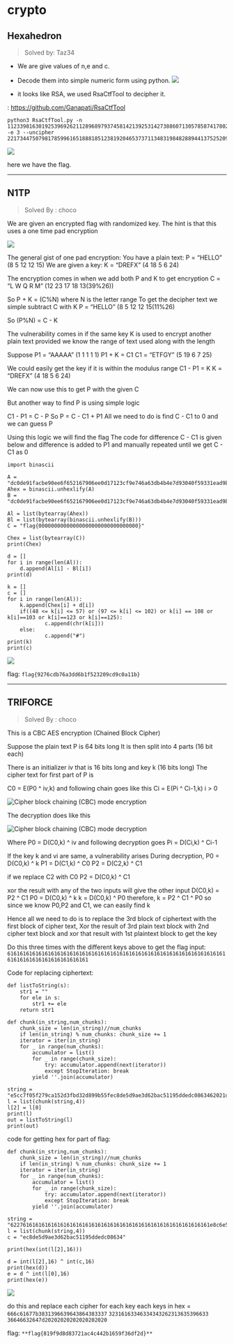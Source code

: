 # crypto

## Hexahedron
> Solved by: Taz34


- We are give values of n,e and c.
- Decode them into simple numeric form using python.
![](https://i.imgur.com/z1yvvX8.png)

- it looks like RSA, we used RsaCtfTool to decipher it.

: https://github.com/Ganapati/RsaCtfTool


    python3 RsaCtfTool.py -n 112339816301925396926211289689793745814213925314273886071305785874178028552510482239036537066616690493241410015435402110525284201411608164205573122430898583517515498250410244592963132324072861567753086739636553410154316180827724708002409356129254383468446158145079982391991062389788544378839486986385137994309 -e 3 --uncipher 2217344750798178599616518881851238192046537371134831984828894413752520937378161486880269974456574131502921272953104454680926482208357166098075344508240480152890914678813031666242202555794691235412837030045499161787224264164243336308650477343133919653356349913604131486721125


![](https://i.imgur.com/vOzC4jK.png)


here we have the flag.

----------

## N1TP
> Solved By : choco

We are given an encrypted flag with randomized key.
The hint is that this uses a one time pad encryption

![](https://i.imgur.com/vxsQdmu.png)


The general gist of one pad encryption:
You have a plain text: P = “HELLO” (8 5 12 12 15)
We are given a key: K = “DREFX” (4 18 5 6 24)

The encryption comes in when we add both P and K to get encryption C = “L W Q R M” (12 23 17 18 13(39%26))

So P + K = (C%N) where N is the letter range
To get the decipher text we simple subtract C with K
P = “HELLO” (8 5 12 12 15(11%26)

So (P%N) = C - K

The vulnerability comes in if the same key K is used to encrypt another plain text provided we know the range of text used along with the length

Suppose P1 = “AAAAA” (1 1 1 1 1)
P1 + K = C1
C1 = “ETFGY” (5 19 6 7 25)

We could easily get the key if it is within the modulus range
C1 - P1 = K
K = “DREFX” (4 18 5 6 24)

We can now use this to get P with the given C

But another way to find P is using simple logic

C1 - P1 = C - P
So P = C - C1 + P1
All we need to do is 
find C - C1 to 0 and we can guess P 

Using this logic we will find the flag 
The code for difference C - C1 is given below and difference is added to P1
and manually repeated until we get C - C1 as 0


    import binascii
    
    A = "dc0de91facbe90ee6f652167906ee0d17123cf9e746a63db4b4e7d93040f59331ead9be0b2fe"
    Ahex = binascii.unhexlify(A) 
    B = "dc0de91facbe90ee6f652167906ee0d17123cf9e746a63db4b4e7d93040f59331ead9be0b2fe"
    
    Al = list(bytearray(Ahex))
    Bl = list(bytearray(binascii.unhexlify(B)))
    C = "flag{00000000000000000000000000000000}"
    
    Chex = list(bytearray(C))
    print(Chex)
    
    d = []
    for i in range(len(Al)):
        d.append(Al[i] - Bl[i])
    print(d)
    
    k = []
    c = []
    for i in range(len(Al)):
        k.append(Chex[i] + d[i])
        if((48 <= k[i] <= 57) or (97 <= k[i] <= 102) or k[i] == 108 or k[i]==103 or k[i]==123 or k[i]==125):
                c.append(chr(k[i]))
        else:
                c.append("#")
    print(k)
    print(c)


![](https://i.imgur.com/LIE6yxg.png)


flag: `flag{9276cdb76a3dd6b1f523209cd9c0a11b}`

----------

## TRIFORCE
> Solved By : choco

This is a CBC AES encryption (Chained Block Cipher)

Suppose the plain text P is 64 bits long
It is then split into 4 parts (16 bit each)

There is an initializer iv that is 16 bits long and key k (16 bits long)
The cipher text for first part of P is

C0 = E(P0 ^ iv,k)
and following chain goes like this
Ci = E(Pi ^ Ci-1,k) i > 0 


![Cipher block chaining (CBC) mode encryption](https://i.imgur.com/5PtFyrs.png)


The decryption does like this

![Cipher block chaining (CBC) mode decryption](https://i.imgur.com/3KnZgU3.png)


Where P0 = D(C0,k) ^ iv
and following decryption goes
Pi = D(Ci,k) ^ Ci-1

If the key k and vi are same, a vulnerability arises
During decryption,
P0 = D(C0,k) ^ k
P1 = D(C1,k) ^ C0
P2 = D(C2,k) ^ C1

if we replace C2 with C0
P2 = D(C0,k) ^ C1

xor the result with any of the two inputs will give the other input
D(C0,k) = P2 ^ C1
P0 = D(C0,k) ^ k
k = D(C0,k) ^ P0
therefore, k = P2 ^ C1 ^ P0
so since we know P0,P2 and C1, we can easily find k

Hence all we need to do is to replace the 3rd block of ciphertext with the first block of cipher text,
Xor the result of 3rd plain text block with 2nd cipher text block and xor that result with 1st plaintext block to get the key 

Do this three times with the different keys above to get the flag
input: `616161616161616161616161616161616161616161616161616161616161616161616161616161616161616161616161`

Code for replacing ciphertext:


    def listToString(s): 
        str1 = ""   
        for ele in s: 
            str1 += ele   
        return str1 
    
    def chunk(in_string,num_chunks):
        chunk_size = len(in_string)//num_chunks
        if len(in_string) % num_chunks: chunk_size += 1
        iterator = iter(in_string)
        for _ in range(num_chunks):
            accumulator = list()
            for _ in range(chunk_size):
                try: accumulator.append(next(iterator))
                except StopIteration: break
            yield ''.join(accumulator)
            
    string = "e5cc7f05f279ca152d3fbd32d899b55fec8de5d9ae3d62bac51195ddedc0863462021d3c51a4a56555ca95ff4303b764a02a2f44327cb2007d46de117900720a"
    l = list(chunk(string,4))
    l[2] = l[0]
    print(l)
    out = listToString(l)
    print(out)

code for getting hex for part of flag:

    def chunk(in_string,num_chunks):
        chunk_size = len(in_string)//num_chunks
        if len(in_string) % num_chunks: chunk_size += 1
        iterator = iter(in_string)
        for _ in range(num_chunks):
            accumulator = list()
            for _ in range(chunk_size):
                try: accumulator.append(next(iterator))
                except StopIteration: break
            yield ''.join(accumulator)
    
    string = "6227616161616161616161616161616161616161616161616161616161616161e8c6e5dfb46432e2c2499084e899d462e6af4534aed0627d75f825c096970f36"
    l = list(chunk(string,4))
    c = "ec8de5d9ae3d62bac51195ddedc08634"
    
    print(hex(int(l[2],16)))
    
    d = int(l[2],16) ^ int(c,16)
    print(hex(d))
    e = d ^ int(l[0],16)
    print(hex(e))
![](https://i.imgur.com/TgyoAnU.jpg)


 
do this and replace each cipher for each key 
each keys in hex = `666c61677b3831396639643864383337` `32316163346334343262313635396633` `36646632647d20202020202020202020`

flag: `**flag{819f9d8d83721ac4c442b1659f36df2d}**`

